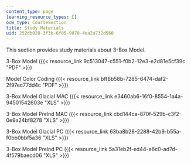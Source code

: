 ```yaml
---
content_type: page
learning_resource_types: []
ocw_type: CourseSection
title: Study Materials
uid: 252db028-3f3b-6f05-9070-4ea2a732d560
---
```


This section provides study materials about 3-Box Model.

3-Box Model ({{< resource_link 9c513047-c551-f0b2-12e3-e2d81e5cf39c "PDF" >}})

Model Color Coding ({{< resource_link bff6b58b-7285-6474-daf2-2f97ec77dd4c "PDF" >}})

3-Box Model Glacial MAC ({{< resource_link e3460ab6-16f0-8554-1a4a-94501542603e "XLS" >}})

3-Box Model Prelnd MAC ({{< resource_link cbd144ca-870f-529b-c3f2-0e9a24bf8278 "XLS" >}})

3-Box Model Glacial PC ({{< resource_link 63ba8b28-2288-42b9-b55a-f0bb0bbf5a36 "XLS" >}})

3-Box Model Prelnd PC ({{< resource_link 5a31eb2f-ed44-e6c0-ad7d-4f579baecd06 "XLS" >}})